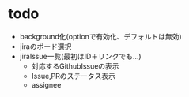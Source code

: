 # todo

- background化(optionで有効化、デフォルトは無効)
- jiraのボード選択
- jiraIssue一覧(最初はID＋リンクでも…)
    - 対応するGithubIssueの表示
    - Issue,PRのステータス表示
    - assignee
